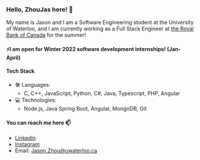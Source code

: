 ### Hello, ZhouJas here! 👋

My name is Jason and I am a Software Engineering student at the University of Waterloo, and I am currently working as a Full Stack Engineer at [the Royal Bank of Canada](https://www.rbc.com/our-company/index.html) for the summer!

#### ⚡I am open for Winter 2022 software development internships! (Jan-April)
#### Tech Stack
* :hammer_and_wrench: Languages: 
  * C, C++, JavaScript, Python, C#, Java, Typescript, PHP, Angular
* 💻 Technologies:
  * Node.js, Java Spring Boot, Angular, MongoDB, Git


#### You can reach me here 📫
* [Linkedin](https://www.linkedin.com/in/zhoujas/)
* [Instagram](https://www.instagram.com/zhou.jzy/)
* Email: [Jason.Zhou@uwaterloo.ca](mailto:jason.zhou@uwaterloo.ca)

<!--* :pencil2: Interested in/Currently learning: 
  * React.js, Vue, Express.js, Ruby on Rails, Django-->
<!--
**ZhouJas/ZhouJas** is a ✨ _special_ ✨ repository because its `README.md` (this file) appears on your GitHub profile.

Here are some ideas to get you started:

- 🔭 I’m currently working on ...
- 🌱 I’m currently learning ...
- 👯 I’m looking to collaborate on ...
- 🤔 I’m looking for help with ...
- 💬 Ask me about ...
- 📫 How to reach me: ...
- 😄 Pronouns: ...
- ⚡ Fun fact: ...
-->
